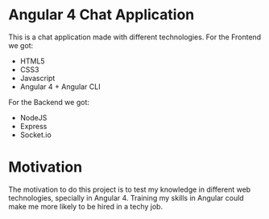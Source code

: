 # Angular 4 Chat Application

This is a chat application made with different technologies.
For the Frontend we got:
- HTML5
- CSS3
- Javascript
- Angular 4 + Angular CLI

For the Backend we got:
- NodeJS
- Express
- Socket.io

# Motivation

The motivation to do this project is to test my knowledge in different web technologies, specially in Angular 4.
Training my skills in Angular could make me more likely to be hired in a techy job.
